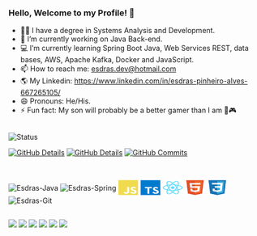 ### Hello, Welcome to my Profile! 👋

- 👨‍🎓 I have a degree in Systems Analysis and Development.
- 🔭 I’m currently working on Java Back-end.
- 💻 I’m currently learning Spring Boot Java, Web Services REST, data bases, AWS, Apache Kafka, Docker and JavaScript.
- 📫 How to reach me: esdras.dev@hotmail.com
- 🌎 My Linkedin: https://www.linkedin.com/in/esdras-pinheiro-alves-667265105/
- 😄 Pronouns: He/His.
- ⚡ Fun fact: My son will probably be a better gamer than I am 👶🎮

##

![Status](isaac545454/profile-3d-contrib/profile-night-rainbow.svg)

[![GitHub Details](http://github-profile-summary-cards.vercel.app/api/cards/profile-details?username=esdrasdev91&theme=dracula)](https://github.com/vn7n24fzkq/github-profile-summary-cards)
[![GitHub Details](http://github-profile-summary-cards.vercel.app/api/cards/repos-per-language?username=esdrasdev91&theme=dracula)](https://github.com/vn7n24fzkq/github-profile-summary-cards)
[![GitHub Commits](http://github-profile-summary-cards.vercel.app/api/cards/productive-time?username=esdrasdev91&theme=dracula&utcOffset=-3)](https://github.com/vn7n24fzkq/github-profile-summary-cards)
  
##
  
  <div style="display: inline_block"><br>   
  
  <img align="center" alt="Esdras-Java" height="30" width="40" src="https://cdn.jsdelivr.net/gh/devicons/devicon/icons/java/java-original.svg" /> 
  <img align="center" alt="Esdras-Spring" height="30" width="40" src="https://cdn.jsdelivr.net/gh/devicons/devicon/icons/spring/spring-original.svg" />
  <img align="center" alt="Esdras-Js" height="30" width="40" src="https://raw.githubusercontent.com/devicons/devicon/master/icons/javascript/javascript-plain.svg">
  <img align="center" alt="Esdras-Ts" height="30" width="40" src="https://raw.githubusercontent.com/devicons/devicon/master/icons/typescript/typescript-plain.svg">
  <img align="center" alt="Esdras-React" height="30" width="40" src="https://raw.githubusercontent.com/devicons/devicon/master/icons/react/react-original.svg">
  <img align="center" alt="Esdras-HTML" height="30" width="40" src="https://raw.githubusercontent.com/devicons/devicon/master/icons/html5/html5-original.svg">
  <img align="center" alt="Esdras-CSS" height="30" width="40" src="https://raw.githubusercontent.com/devicons/devicon/master/icons/css3/css3-original.svg">
  <img align="center" alt="Esdras-Git" height="30" width="40" src="https://cdn.jsdelivr.net/gh/devicons/devicon/icons/git/git-original.svg" />
  
</div>
  
  ##
  
 <div> 
  <a href="https://www.youtube.com/channel/UChYNYlVKMMZkUfoxrwk0CzA" target="_blank"><img src="https://img.shields.io/badge/YouTube-FF0000?style=for-the-badge&logo=youtube&logoColor=white" target="_blank"></a>
  <a href="https://instagram.com/esdrasmtb" target="_blank"><img src="https://img.shields.io/badge/-Instagram-%23E4405F?style=for-the-badge&logo=instagram&logoColor=white" target="_blank"></a>
 	<a href="https://www.twitch.tv/esdrasmtb" target="_blank"><img src="https://img.shields.io/badge/Twitch-9146FF?style=for-the-badge&logo=twitch&logoColor=white" target="_blank"></a>
  <a href="https://discord.com/channels/817119330268872734/817119330268872736" target="_blank"><img src="https://img.shields.io/badge/Discord-7289DA?style=for-the-badge&logo=discord&logoColor=white" target="_blank"></a> 
  <a href = "mailto:esdras.alves11@gmail.com"><img src="https://img.shields.io/badge/-Gmail-%23333?style=for-the-badge&logo=gmail&logoColor=white" target="_blank"></a>
  <a href="https://www.linkedin.com/in/esdras-pinheiro-alves-667265105/" target="_blank"><img src="https://img.shields.io/badge/-LinkedIn-%230077B5?style=for-the-badge&logo=linkedin&logoColor=white" target="_blank"></a>
</div>

  ##
